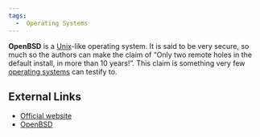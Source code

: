 ```yaml
---
tags:
  -  Operating Systems
---
```

**OpenBSD** is a [Unix](unix.md)-like operating system. It is
said to be very secure, so much so the authors can make the claim of
“Only two remote holes in the default install, in more than 10 years!”.
This claim is something very few [operating
systems](operating_systems.md) can testify to.

## External Links

- [Official website](http://www.openbsd.org)
- [OpenBSD](http://blog.eukhost.com/2006/12/02/openbsd)

